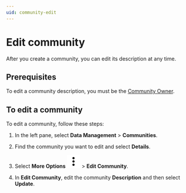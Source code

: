 ```yaml
---
uid: community-edit
---
```


# Edit community

After you create a community, you can edit its description at any time.

## Prerequisites

To edit a community description, you must be the [Community Owner](xref:ccRoles#community-owner-preview).

## To edit a community

To edit a community, follow these steps:

1. In the left pane, select **Data Management** > **Communities**.

1. Find the community you want to edit and select **Details**.

1. Select **More Options** ![More Options](../_icons/dots-vertical.svg) > **Edit Community**.

1. In **Edit Community**, edit the community **Description** and then select **Update**.
